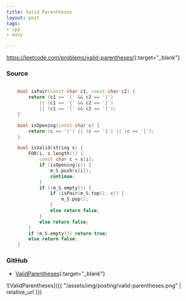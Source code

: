 ```yaml
---
title: Valid Parentheses
layout: post
tags:
- cpp
- easy

---
```


<https://leetcode.com/problems/valid-parentheses/>{:target="_blank"}

### Source

```cpp

    bool isPair(const char c1, const char c2) {
        return (c1 == '(' && c2 == ')')
            || (c1 == '{' && c2 == '}')
            || (c1 == '[' && c2 == ']');
    }

    bool isOpening(const char c) {
        return (c == '(') || (c == '{') || (c == '[');
    }

    bool isValid(string s) {
        FOR(i, s.length()) {
            const char c = s[i];
            if (isOpening(c)) {
                m_S.push(s[i]);
                continue;
            }
            if (!m_S.empty()) {
                if (isPair(m_S.top(), c)) {
                    m_S.pop();
                }
                else return false;
            }
            else return false;
        }
        if (m_S.empty()) return true;
        else return false;
    }

```

### GitHub

- [ValidParentheses](<https://github.com/coolwindjo/algoguru/tree/master/_posts/Done/ValidParentheses>){:target="_blank"}

![ValidParentheses]({{ "/assets/img/posting/valid-parentheses.png" | relative_url }})
